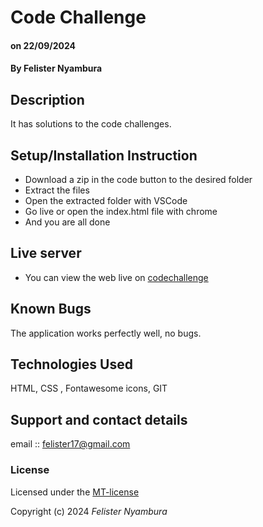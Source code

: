 # Code Challenge

#### on 22/09/2024

#### **By Felister Nyambura**

## Description

It has solutions to the code challenges.

## Setup/Installation Instruction

* Download a zip in the code button to the desired folder
* Extract the files
* Open the extracted folder with VSCode
* Go live or open the index.html file with chrome
* And you are all done

## Live server

* You can view the web live on [codechallenge](https://fel-ly8.github.io/codechallenge/)

## Known Bugs

The application works perfectly well, no bugs.

## Technologies Used

HTML, CSS , Fontawesome icons, GIT

## Support and contact details

email :: felister17@gmail.com

### License

Licensed under the [MT-license](https://fel-ly8.github.io/my-codechallenge/)

Copyright (c) 2024 *Felister Nyambura*


